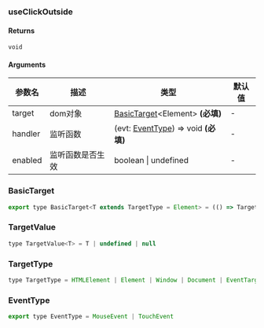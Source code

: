 ### useClickOutside

#### Returns

`void`

#### Arguments

| 参数名  | 描述             | 类型                                                  | 默认值 |
| ------- | ---------------- | ----------------------------------------------------- | ------ |
| target  | dom对象          | [BasicTarget](#BasicTarget)&lt;Element&gt; **(必填)** | -      |
| handler | 监听函数         | (evt: [EventType](#EventType)) => void **(必填)**     | -      |
| enabled | 监听函数是否生效 | boolean \| undefined                                  | -      |

### BasicTarget

```js
export type BasicTarget<T extends TargetType = Element> = (() => TargetValue<T>) | TargetValue<T> | MutableRefObject<TargetValue<T>>
```

### TargetValue

```js
type TargetValue<T> = T | undefined | null
```

### TargetType

```js
type TargetType = HTMLElement | Element | Window | Document | EventTarget
```

### EventType

```js
export type EventType = MouseEvent | TouchEvent
```
